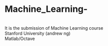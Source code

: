 # Machine_Learning-
<br>It is the submission of Machine Learning course 
<br>Stanford University (andrew ng)
<br>Matlab/Octave 
